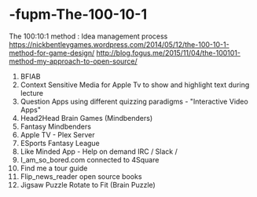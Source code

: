 # -fupm-The-100-10-1
The 100:10:1 method : Idea management process
https://nickbentleygames.wordpress.com/2014/05/12/the-100-10-1-method-for-game-design/
http://blog.fogus.me/2015/11/04/the-100101-method-my-approach-to-open-source/

1.  BFIAB
2.  Context Sensitive Media for Apple Tv to show and highlight text during lecture
3.  Question Apps using different quizzing paradigms - "Interactive Video Apps"
4.  Head2Head Brain Games (Mindbenders)
5.  Fantasy Mindbenders
6.  Apple TV - Plex Server
7.  ESports Fantasy League
8.  Like Minded App - Help on demand IRC / Slack / 
9.  I_am_so_bored.com connected to 4Square  
10. Find me a tour guide
11. Flip_news_reader open source books
12. Jigsaw Puzzle Rotate to Fit (Brain Puzzle)
